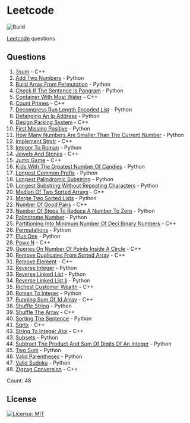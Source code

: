 # Leetcode

![Build](https://github.com/Zeyu-Li/leetcode/workflows/Generate%20MD/badge.svg)

[Leetcode](https://leetcode.com/) questions



## Questions 
 1. [3sum](https://leetcode.com/problems/3sum) - C++ 
 2. [Add Two Numbers](https://leetcode.com/problems/add-two-numbers) - Python 
 3. [Build Array From Permutation](https://leetcode.com/problems/build-array-from-permutation) - Python 
 4. [Check If The Sentence Is Pangram](https://leetcode.com/problems/check-if-the-sentence-is-pangram) - Python 
 5. [Container With Most Water](https://leetcode.com/problems/container-with-most-water) - C++ 
 6. [Count Primes](https://leetcode.com/problems/count-primes) - C++ 
 7. [Decompress Run Length Encoded List](https://leetcode.com/problems/decompress-run-length-encoded-list) - Python 
 8. [Defanging An Ip Address](https://leetcode.com/problems/defanging-an-ip-address) - Python 
 9. [Design Parking System](https://leetcode.com/problems/design-parking-system) - C++ 
 10. [First Missing Positive](https://leetcode.com/problems/first-missing-positive) - Python 
 11. [How Many Numbers Are Smaller Than The Current Number](https://leetcode.com/problems/how-many-numbers-are-smaller-than-the-current-number) - Python 
 12. [Implement Strstr](https://leetcode.com/problems/implement-strstr) - C++ 
 13. [Integer To Roman](https://leetcode.com/problems/integer-to-roman) - Python 
 14. [Jewels And Stones](https://leetcode.com/problems/jewels-and-stones) - C++ 
 15. [Jump Game](https://leetcode.com/problems/jump-game) - C++ 
 16. [Kids With The Greatest Number Of Candies](https://leetcode.com/problems/kids-with-the-greatest-number-of-candies) - Python 
 17. [Longest Common Prefix](https://leetcode.com/problems/longest-common-prefix) - Python 
 18. [Longest Palindromic Substring](https://leetcode.com/problems/longest-palindromic-substring) - Python 
 19. [Longest Substring Without Repeating Characters](https://leetcode.com/problems/longest-substring-without-repeating-characters) - Python 
 20. [Median Of Two Sorted Arrays](https://leetcode.com/problems/median-of-two-sorted-arrays) - C++ 
 21. [Merge Two Sorted Lists](https://leetcode.com/problems/merge-two-sorted-lists) - Python 
 22. [Number Of Good Pairs](https://leetcode.com/problems/number-of-good-pairs) - C++ 
 23. [Number Of Steps To Reduce A Number To Zero](https://leetcode.com/problems/number-of-steps-to-reduce-a-number-to-zero) - Python 
 24. [Palindrome Number](https://leetcode.com/problems/palindrome-number) - Python 
 25. [Partitioning Into Minimum Number Of Deci Binary Numbers](https://leetcode.com/problems/partitioning-into-minimum-number-of-deci-binary-numbers) - C++ 
 26. [Permutations](https://leetcode.com/problems/permutations) - Python 
 27. [Plus One](https://leetcode.com/problems/plus-one) - Python 
 28. [Powx N](https://leetcode.com/problems/powx-n) - C++ 
 29. [Queries On Number Of Points Inside A Circle](https://leetcode.com/problems/queries-on-number-of-points-inside-a-circle) - C++ 
 30. [Remove Duplicates From Sorted Array](https://leetcode.com/problems/remove-duplicates-from-sorted-array) - C++ 
 31. [Remove Element](https://leetcode.com/problems/remove-element) - C++ 
 32. [Reverse Integer](https://leetcode.com/problems/reverse-integer) - Python 
 33. [Reverse Linked List](https://leetcode.com/problems/reverse-linked-list) - Python 
 34. [Reverse Linked List Ii](https://leetcode.com/problems/reverse-linked-list-ii) - Python 
 35. [Richest Customer Wealth](https://leetcode.com/problems/richest-customer-wealth) - C++ 
 36. [Roman To Integer](https://leetcode.com/problems/roman-to-integer) - Python 
 37. [Running Sum Of 1d Array](https://leetcode.com/problems/running-sum-of-1d-array) - C++ 
 38. [Shuffle String](https://leetcode.com/problems/shuffle-string) - Python 
 39. [Shuffle The Array](https://leetcode.com/problems/shuffle-the-array) - C++ 
 40. [Sorting The Sentence](https://leetcode.com/problems/sorting-the-sentence) - Python 
 41. [Sqrtx](https://leetcode.com/problems/sqrtx) - C++ 
 42. [String To Integer Atoi](https://leetcode.com/problems/string-to-integer-atoi) - C++ 
 43. [Subsets](https://leetcode.com/problems/subsets) - Python 
 44. [Subtract The Product And Sum Of Digits Of An Integer](https://leetcode.com/problems/subtract-the-product-and-sum-of-digits-of-an-integer) - Python 
 45. [Two Sum](https://leetcode.com/problems/two-sum) - Python 
 46. [Valid Parentheses](https://leetcode.com/problems/valid-parentheses) - Python 
 47. [Valid Sudoku](https://leetcode.com/problems/valid-sudoku) - Python 
 48. [Zigzag Conversion](https://leetcode.com/problems/zigzag-conversion) - C++ 

Count: 48


## License

[![License: MIT](https://img.shields.io/badge/License-MIT-blue.svg)](https://opensource.org/licenses/MIT)